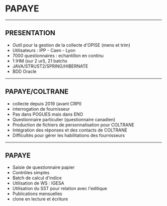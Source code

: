 # PAPAYE

---

## PRESENTATION

- Outil pour la gestion de la collecte d'OPISE (mens et trim)
- Utilisateurs : IPP - Caen - Lyon
- 7000 questionnaires : echantillon en continu
- 1 IHM (sur 2 url), 21 batchs
- JAVA/STRUST2/SPRING/HIBERNATE
- BDD Oracle

---

## PAPAYE/COLTRANE

- collecte depuis 2019 (avant CRPI)
- interrogation de fournisseur 
- Pas dans POGUES mais dans ENO
- Questionnaire particulier (questionnaire canadien)
- Production de fichiers de personnalisation pour COLTRANE
- Intégration des réponses et des contacts de COLTRANE
- Difficultés pour gérer les habilitations des fournisseurs


---

## PAPAYE  

- Saisie de questionnaire papier
- Contrôles simples 
- Batch de calcul d'indice
- Utilisation de WS : IGESA 
- Utilisation du SST pour relation avec l'editique
- Publications mensuelles
- clone en lecture et écriture
